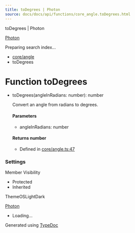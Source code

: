```yaml
---
title: toDegrees | Photon
source: docs/docs/api/functions/core_angle.toDegrees.html
---
```


toDegrees | Photon

[Photon](../index.html)




Preparing search index...

* [core/angle](../modules/core_angle.html)
* toDegrees

# Function toDegrees

* toDegrees(angleInRadians: number): number

  Convert an angle from radians to degrees.

  #### Parameters

  + angleInRadians: number

  #### Returns number

  + Defined in [core/angle.ts:47](https://github.com/mwhite454/photon/blob/main/packages/photon/src/core/angle.ts#L47)

### Settings

Member Visibility

* Protected
* Inherited

ThemeOSLightDark

[Photon](../index.html)

* Loading...

Generated using [TypeDoc](https://typedoc.org/)
